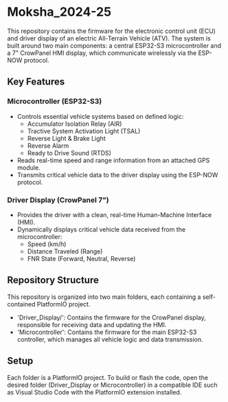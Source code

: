 # Moksha_2024-25
This repository contains the firmware for the electronic control unit (ECU) and driver display of an electric All-Terrain Vehicle (ATV). The system is built around two main components: a central ESP32-S3 microcontroller and a 7" CrowPanel HMI display, which communicate wirelessly via the ESP-NOW protocol.

## Key Features

### Microcontroller (ESP32-S3)
* Controls essential vehicle systems based on defined logic:
  * Accumulator Isolation Relay (AIR)
  * Tractive System Activation Light (TSAL)
  * Reverse Light & Brake Light
  * Reverse Alarm
  * Ready to Drive Sound (RTDS)
* Reads real-time speed and range information from an attached GPS module.
* Transmits critical vehicle data to the driver display using the ESP-NOW protocol.

### Driver Display (CrowPanel 7")
* Provides the driver with a clean, real-time Human-Machine Interface (HMI).
* Dynamically displays critical vehicle data received from the microcontroller:
  * Speed (km/h)
  * Distance Traveled (Range)
  * FNR State (Forward, Neutral, Reverse)

## Repository Structure
This repository is organized into two main folders, each containing a self-contained PlatformIO project.
* 'Driver_Display/': Contains the firmware for the CrowPanel display, responsible for receiving data and updating the HMI.
* 'Microcontroller': Contains the firmware for the main ESP32-S3 controller, which manages all vehicle logic and data transmission.

## Setup
Each folder is a PlatformIO project. To build or flash the code, open the desired folder (Driver_Display or Microcontroller) in a compatible IDE such as Visual Studio Code with the PlatformIO extension installed.
